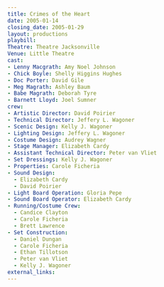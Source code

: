 ```yaml
---
title: Crimes of the Heart
date: 2005-01-14
closing_date: 2005-01-29
layout: productions
playbill:
Theatre: Theatre Jacksonville
Venue: Little Theatre
cast:
- Lenny Macgrath: Amy Noel Johnson
- Chick Boyle: Shelly Higgins Hughes
- Doc Porter: David Gile
- Meg Magrath: Ashley Baum
- Babe Magrath: Deborah Tyre
- Barnett Lloyd: Joel Sumner
crew:
- Artistic Director: David Poirier
- Technical Director: Jeffery L. Wagoner
- Scenic Design: Kelly J. Wagoner
- Lighting Design: Jeffery L. Wagoner
- Costume Design: Audrey Wagner
- Stage Manager: Elizabeth Cardy
- Assistant Technical Director: Peter van Vliet
- Set Dressings: Kelly J. Wagoner
- Properties: Carole Ficheria
- Sound Design:
  - Elizabeth Cardy
  - David Poirier
- Light Board Operation: Gloria Pepe
- Sound Board Operator: Elizabeth Cardy
- Running/Costume Crew:
  - Candice Clayton
  - Carole Ficheria
  - Brett Lawrence
- Set Construction:
  - Daniel Dungan
  - Carole Ficheria
  - Ethan Tillotson
  - Peter van Vliet
  - Kelly J. Wagoner
external_links:
---
```

